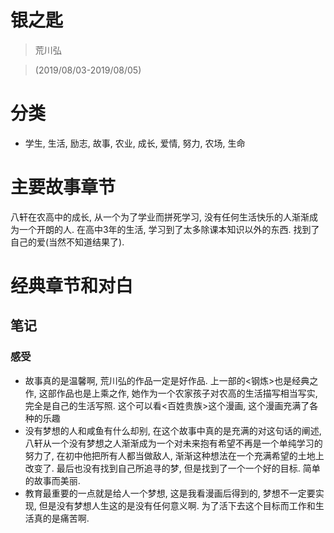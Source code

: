 # 银之匙

> 荒川弘

> (2019/08/03-2019/08/05)

# 分类
* 学生, 生活, 励志, 故事, 农业, 成长, 爱情, 努力, 农场, 生命

# 主要故事章节
八轩在农高中的成长, 从一个为了学业而拼死学习, 没有任何生活快乐的人渐渐成为一个开朗的人. 在高中3年的生活, 学习到了太多除课本知识以外的东西. 找到了自己的爱(当然不知道结果了). 

# 经典章节和对白


## 笔记
### 感受
* 故事真的是温馨啊, 荒川弘的作品一定是好作品. 上一部的<钢炼>也是经典之作, 这部作品也是上乘之作, 她作为一个农家孩子对农高的生活描写相当写实, 完全是自己的生活写照. 这个可以看<百姓贵族>这个漫画, 这个漫画充满了各种的乐趣
* 没有梦想的人和咸鱼有什么却别, 在这个故事中真的是充满的对这句话的阐述, 八轩从一个没有梦想之人渐渐成为一个对未来抱有希望不再是一个单纯学习的努力了, 在初中他把所有人都当做敌人, 渐渐这种想法在一个充满希望的土地上改变了. 最后也没有找到自己所追寻的梦, 但是找到了一个一个好的目标. 简单的故事而美丽.
* 教育最重要的一点就是给人一个梦想, 这是我看漫画后得到的, 梦想不一定要实现, 但是没有梦想人生这的是没有任何意义啊. 为了活下去这个目标而工作和生活真的是痛苦啊.